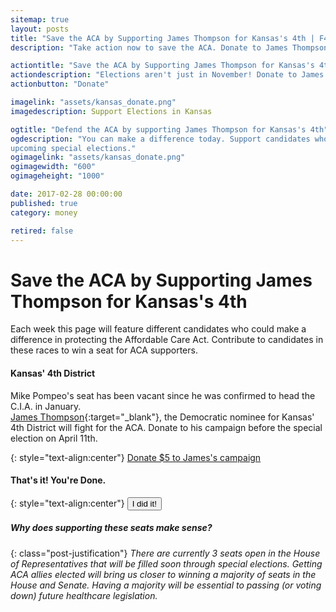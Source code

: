 ```yaml
---
sitemap: true
layout: posts
title: "Save the ACA by Supporting James Thompson for Kansas's 4th | F4H"
description: "Take action now to save the ACA. Donate to James Thompson's campaign to win the Kansas 4th Congressional District for one more vote to save Obamacare."

actiontitle: "Save the ACA by Supporting James Thompson for Kansas's 4th"
actiondescription: "Elections aren't just in November! Donate to James Thompson's campaign to win Kansas' 4th Congressional District in April. Every vote to defend the ACA counts."
actionbutton: "Donate"

imagelink: "assets/kansas_donate.png"
imagedescription: Support Elections in Kansas

ogtitle: "Defend the ACA by supporting James Thompson for Kansas's 4th"
ogdescription: "You can make a difference today. Support candidates who will work to defend the Affordable Care Act in 
upcoming special elections."
ogimagelink: "assets/kansas_donate.png"
ogimagewidth: "600"
ogimageheight: "1000"

date: 2017-02-28 00:00:00
published: true
category: money

retired: false
---
```


<!-- TITLE -->
# Save the ACA by Supporting James Thompson for Kansas's 4th

<!-- Instructions -->
Each week this page will feature different candidates who could make a difference in protecting the Affordable Care Act.
Contribute to candidates in these races to win a seat for ACA supporters. 

#### Kansas' 4th District
Mike Pompeo's seat has been vacant since he was confirmed to head the C.I.A. in January.  
[James Thompson](http://www.votejamesthompson.com/){:target="_blank"}, the Democratic nominee for Kansas' 4th District 
will fight for the ACA. Donate to his campaign before the special election on April 11th.

<!-- Action Button -->

{: style="text-align:center"}
<a class="post-link-btn btn red" href="https://secure.actblue.com/contribute/page/james-thompson-for-congress" target="_blank">
  Donate $5 to James's campaign
  <a>
  
  <!-- Share Section -->

#### That's it! You're Done.

<!-- Complete button -->

{: style="text-align:center"}
<button class="post-complete-btn post-link-btn  btn darkblue">
  I did it!
</button>




<!-- Justification -->
##### Why does supporting these seats make sense?

{: class="post-justification"}
*There are currently 3 seats open in the House of Representatives that will be filled soon through special elections. Getting ACA allies elected will bring us closer to winning a majority of seats in the House and Senate. Having a majority will be essential to passing (or voting down) future healthcare legislation.*
